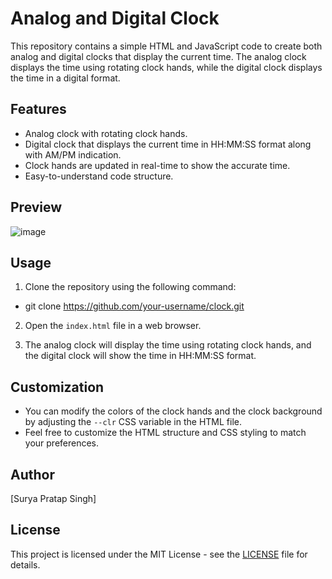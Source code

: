 # Analog and Digital Clock

This repository contains a simple HTML and JavaScript code to create both analog and digital clocks that display the current time. The analog clock displays the time using rotating clock hands, while the digital clock displays the time in a digital format.

## Features

- Analog clock with rotating clock hands.
- Digital clock that displays the current time in HH:MM:SS format along with AM/PM indication.
- Clock hands are updated in real-time to show the accurate time.
- Easy-to-understand code structure.

## Preview

![image](https://github.com/SuryaPratap2542/Digital_Clock/assets/89827931/5dd86a7d-f6fc-4092-a6b4-64d0d8a80730)


## Usage

1. Clone the repository using the following command:

- git clone https://github.com/your-username/clock.git


2. Open the `index.html` file in a web browser.

3. The analog clock will display the time using rotating clock hands, and the digital clock will show the time in HH:MM:SS format.

## Customization

- You can modify the colors of the clock hands and the clock background by adjusting the `--clr` CSS variable in the HTML file.
- Feel free to customize the HTML structure and CSS styling to match your preferences.

## Author

[Surya Pratap Singh]

## License

This project is licensed under the MIT License - see the [LICENSE](LICENSE) file for details.
